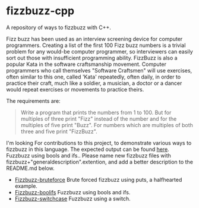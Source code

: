 # fizzbuzz-cpp
A repository of ways to fizzbuzz with C++.

Fizz buzz has been used as an interview screening device for computer programmers. Creating a list of the first 100 Fizz buzz numbers is a trivial problem for any would-be computer programmer, so interviewers can easily sort out those with insufficient programming ability. FizzBuzz is also a popular Kata in the software craftsmanship movement. Computer programmers who call themselves "Software Craftsmen" will use exercises, often similar to this one, called 'Kata' repeatedly, often daily, in order to practice their craft, much like a soldier, a musician, a doctor or a dancer would repeat exercises or movements to practice theirs. 


The requirements are:

> Write a program that prints the numbers from 1 to 100. But for multiples
> of three print "Fizz" instead of the number and for the multiples of
> five print "Buzz". For numbers which are multiples of both three and
> five print "FizzBuzz".

I'm looking For contributions to this project, to demonstrate various ways to fizzbuzz in this language. The expected output can be found [here](https://github.com/coston/fizzbuzz-cpp/blob/master/expected-output.txt). Fuzzbuzz using bools and ifs.. Please name new fizzbuzz files with fizzbuzz+"generaldescription".extention, and add a better description to the README.md below.


* [Fizzbuzz-bruteforce](https://github.com/coston/fizzbuzz-cpp/blob/master/fizzbuzz-bruteforce.cpp) Brute forced fizzbuzz using puts, a halfhearted example.
* [Fizzbuzz-boolifs](https://github.com/coston/fizzbuzz-cpp/blob/master/fizzbuzz-boolifs.cpp) Fuzzbuzz using bools and ifs.
* [Fizzbuzz-switchcase](https://github.com/coston/fizzbuzz-cpp/blob/master/fizzbuzz-switchcase.cpp) Fuzzbuzz using a switch.

